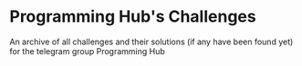 # Programming Hub's Challenges
An archive of all challenges and their solutions (if any have been found yet) for the telegram group Programming Hub
